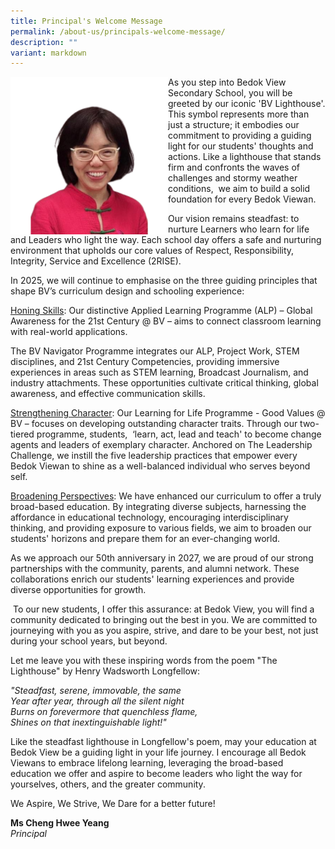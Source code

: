 ```yaml
---
title: Principal's Welcome Message
permalink: /about-us/principals-welcome-message/
description: ""
variant: markdown
---
```

<img align="left" style="width: 50%;" height="auto" width="100%" alt="" src="/images/Principal.png">As you step into Bedok View Secondary School, you will be greeted by our
iconic 'BV Lighthouse'. This symbol represents more than just a structure;
it embodies our commitment to providing a guiding light for our students'
thoughts and actions. Like a lighthouse that stands firm and confronts
the waves of challenges and stormy weather conditions,&nbsp; we aim to
build a solid foundation for every Bedok Viewan.
<p>Our vision remains steadfast: to nurture Learners who learn for life and
Leaders who light the way. Each school day offers a safe and nurturing
environment that upholds our core values of Respect, Responsibility, Integrity,
Service and Excellence (2RISE).</p>
<p>In 2025, we will continue to emphasise on the three guiding principles
that shape BV’s curriculum design and schooling experience:</p>
<p></p>
<p><u>Honing Skills</u>: Our distinctive Applied Learning Programme (ALP)
– Global Awareness for the 21st Century @ BV – aims to connect classroom
learning with real-world applications.</p>
<p>The BV Navigator Programme integrates our ALP, Project Work, STEM disciplines,
and 21st Century Competencies, providing immersive experiences in areas
such as STEM learning, Broadcast Journalism, and industry attachments.
These opportunities cultivate critical thinking, global awareness, and
effective communication skills.</p>
<p><u>Strengthening Character</u>: Our Learning for Life Programme - Good
Values @ BV – focuses on developing outstanding character traits. Through
our two-tiered programme, students, &nbsp;‘learn, act, lead and teach'
to become change agents and leaders of exemplary character. Anchored on
The Leadership Challenge, we instill the five leadership practices that
empower every Bedok Viewan to shine as a well-balanced individual who serves
beyond self.</p>
<p><u>Broadening Perspectives</u>: We have enhanced our curriculum to offer
a truly broad-based education. By integrating diverse subjects, harnessing
the affordance in educational technology, encouraging interdisciplinary
thinking, and providing exposure to various fields, we aim to broaden our
students' horizons and prepare them for an ever-changing world.</p>
<p>As we approach our 50th anniversary in 2027, we are proud of our strong
partnerships with the community, parents, and alumni network. These collaborations
enrich our students' learning experiences and provide diverse opportunities
for growth.</p>
<p>&nbsp;To our new students, I offer this assurance: at Bedok View, you
will find a community dedicated to bringing out the best in you. We are
committed to journeying with you as you aspire, strive, and dare to be
your best, not just during your school years, but beyond.</p>
<p>Let me leave you with these inspiring words from the poem "The Lighthouse" by Henry Wadsworth Longfellow:&nbsp;</p>
<p><em>"Steadfast, serene, immovable, the same</em>
<br><em>Year after year, through all the silent night</em>
<br><em>Burns on forevermore that quenchless flame,</em>
<br><em>Shines on that inextinguishable light!"</em>&nbsp;</p>
<p>Like the steadfast lighthouse in Longfellow's poem, may your education
at Bedok View be a guiding light in your life journey. I encourage all
Bedok Viewans to embrace lifelong learning, leveraging the broad-based
education we offer and aspire to become leaders who light the way for yourselves,
others, and the greater community.</p>
<p>We Aspire, We Strive, We Dare for a better future!</p>
<p><strong>Ms Cheng Hwee Yeang</strong>
<br><em>Principal</em>
</p>